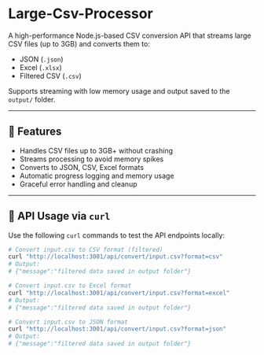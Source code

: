 # Large-Csv-Processor

A high-performance Node.js-based CSV conversion API that streams large CSV files (up to 3GB) and converts them to:

- JSON (`.json`)
- Excel (`.xlsx`)
- Filtered CSV (`.csv`)

Supports streaming with low memory usage and output saved to the `output/` folder.

---

## 🚀 Features

- Handles CSV files up to 3GB+ without crashing
- Streams processing to avoid memory spikes
- Converts to JSON, CSV, Excel formats
- Automatic progress logging and memory usage
- Graceful error handling and cleanup

---

## 📡 API Usage via `curl`

Use the following `curl` commands to test the API endpoints locally:

```bash
# Convert input.csv to CSV format (filtered)
curl "http://localhost:3001/api/convert/input.csv?format=csv"
# Output:
# {"message":"filtered data saved in output folder"}

# Convert input.csv to Excel format
curl "http://localhost:3001/api/convert/input.csv?format=excel"
# Output:
# {"message":"filtered data saved in output folder"}

# Convert input.csv to JSON format
curl "http://localhost:3001/api/convert/input.csv?format=json"
# Output:
# {"message":"filtered data saved in output folder"}

